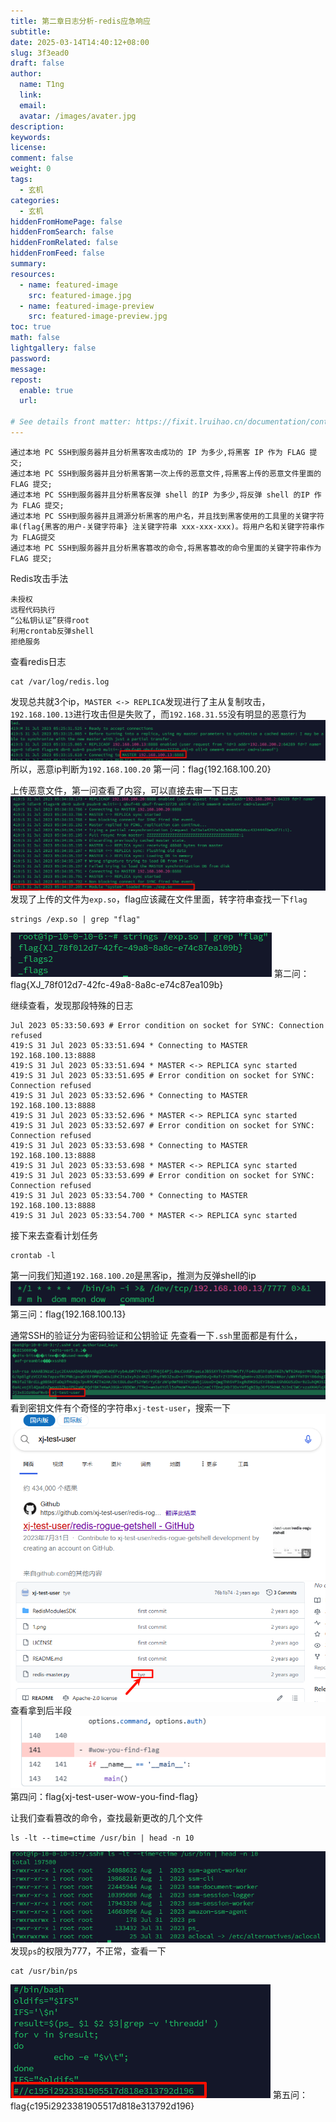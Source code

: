 ```yaml
---
title: 第二章日志分析-redis应急响应
subtitle:
date: 2025-03-14T14:40:12+08:00
slug: 3f3ead0
draft: false
author:
  name: T1ng
  link:
  email:
  avatar: /images/avater.jpg
description:
keywords:
license:
comment: false
weight: 0
tags:
  - 玄机
categories:
  - 玄机
hiddenFromHomePage: false
hiddenFromSearch: false
hiddenFromRelated: false
hiddenFromFeed: false
summary:
resources:
  - name: featured-image
    src: featured-image.jpg
  - name: featured-image-preview
    src: featured-image-preview.jpg
toc: true
math: false
lightgallery: false
password:
message:
repost:
  enable: true
  url:

# See details front matter: https://fixit.lruihao.cn/documentation/content-management/introduction/#front-matter
---
```


<!--more-->

<!-- Place resource files in the current article directory and reference them using relative paths, like this: `![alt](images/screenshot.jpg)`. -->

```
通过本地 PC SSH到服务器并且分析黑客攻击成功的 IP 为多少,将黑客 IP 作为 FLAG 提交;
通过本地 PC SSH到服务器并且分析黑客第一次上传的恶意文件,将黑客上传的恶意文件里面的 FLAG 提交;
通过本地 PC SSH到服务器并且分析黑客反弹 shell 的IP 为多少,将反弹 shell 的IP 作为 FLAG 提交;
通过本地 PC SSH到服务器并且溯源分析黑客的用户名，并且找到黑客使用的工具里的关键字符串(flag{黑客的用户-关键字符串} 注关键字符串 xxx-xxx-xxx)。将用户名和关键字符串作为 FLAG提交
通过本地 PC SSH到服务器并且分析黑客篡改的命令,将黑客篡改的命令里面的关键字符串作为 FLAG 提交;
```

Redis攻击手法

```
未授权
远程代码执行
“公私钥认证”获得root
利用crontab反弹shell
拒绝服务
```

查看redis日志

```
cat /var/log/redis.log
```

发现总共就3个ip，`MASTER <-> REPLICA`发现进行了主从复制攻击，`192.168.100.13`进行攻击但是失败了，而`192.168.31.55`没有明显的恶意行为
![](images/5de30429485ef787cd4a73fd15f322bd.png)
所以，恶意ip判断为`192.168.100.20`
第一问：flag{192.168.100.20}

上传恶意文件，第一问查看了内容，可以直接去审一下日志
![](images/bd9846871d2ac316bc629d7f9abf958d.png)
发现了上传的文件为`exp.so`，flag应该藏在文件里面，转字符串查找一下`flag`

```
strings /exp.so | grep "flag"
```

![](images/7ac94622ac5e0367e1194250f9795a8a.png)
第二问： flag{XJ_78f012d7-42fc-49a8-8a8c-e74c87ea109b}

继续查看，发现那段特殊的日志

```
Jul 2023 05:33:50.693 # Error condition on socket for SYNC: Connection refused  
419:S 31 Jul 2023 05:33:51.694 * Connecting to MASTER 192.168.100.13:8888  
419:S 31 Jul 2023 05:33:51.694 * MASTER <-> REPLICA sync started  
419:S 31 Jul 2023 05:33:51.695 # Error condition on socket for SYNC: Connection refused  
419:S 31 Jul 2023 05:33:52.696 * Connecting to MASTER 192.168.100.13:8888  
419:S 31 Jul 2023 05:33:52.696 * MASTER <-> REPLICA sync started  
419:S 31 Jul 2023 05:33:52.697 # Error condition on socket for SYNC: Connection refused  
419:S 31 Jul 2023 05:33:53.698 * Connecting to MASTER 192.168.100.13:8888  
419:S 31 Jul 2023 05:33:53.698 * MASTER <-> REPLICA sync started  
419:S 31 Jul 2023 05:33:53.699 # Error condition on socket for SYNC: Connection refused  
419:S 31 Jul 2023 05:33:54.700 * Connecting to MASTER 192.168.100.13:8888  
419:S 31 Jul 2023 05:33:54.700 * MASTER <-> REPLICA sync started
```

接下来去查看计划任务

```
crontab -l
```

第一问我们知道`192.168.100.20`是黑客ip，推测为反弹shell的ip
![](images/878a9a3ee111ccfdcbf497ee481e1082.png)
第三问：flag{192.168.100.13}

通常SSH的验证分为密码验证和公钥验证
先查看一下`.ssh`里面都是有什么，
![](images/6159a8af18254b1b69b0a95484e12c06.png)
看到密钥文件有个奇怪的字符串`xj-test-user`，搜索一下
![](images/4fa16c61a0fb0ed0400023ebbb4cd98d.png)
![](images/f3c6a15f121415c58dd6ec18d43c4d69.png)
查看拿到后半段
![](images/4b7db6341a03ebe8b4461fc8b2032577.png)
第四问：flag{xj-test-user-wow-you-find-flag}

让我们查看篡改的命令，查找最新更改的几个文件

```
ls -lt --time=ctime /usr/bin | head -n 10
```

![](images/cc322490fd1113b1b0748bcace212256.png)
发现`ps`的权限为777，不正常，查看一下

```
cat /usr/bin/ps
```

![](images/0ba0267630c0b78a22d0f8711bc71e2d.png)
第五问：flag{c195i2923381905517d818e313792d196}
